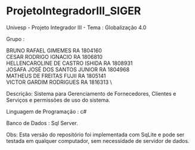 # ProjetoIntegradorIII_SIGER

Univesp - Projeto Integrador III - Tema : Globalização 4.0

Grupo :

BRUNO RAFAEL GIMEMES 			        RA 1804160 \
CESAR RODRIGO IGNACIO			        RA 1806810 \
HELLENCAROLINE DE CASTRO ISHIDA 	RA 1808931 \
JOSAFA JOSÉ DOS SANTOS JUNIOR		  RA 1804968 \
MATHEUS DE FREITAS FUJII			    RA 1805141 \
VICTOR GARDIM RODRIGUES			      RA 1816313 \

Descrição: 
Sistema para Gerenciamento de Fornecedores, Clientes e Serviços e permissões de uso do sistema.

Linguagem de Programação : c#

Banco de Dados : Sql Server.

Obs: Esta versão do repositório foi implementada com SqLite e pode ser testada em qualquer computador,
sem necessidade de servidor de dados.
